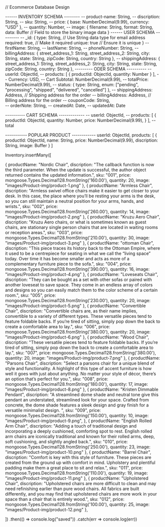 // Ecommerce Database Design

------ INVENTORY SCHEMA --------
-- product-name: String,
-- discription: String,
-- sku: String,
-- price: {
base: NumberDecimal(9.99),
currency: "USD"
},
-- quantity: Number,
-- image: {
filename: String,
format: String,
data: Buffer // Field to store the binary image data
}
------ USER SCHEMA ---------
-- \_id: {
type: String, // Use String data type for email address
required: true, // Make it required
unique: true // Ensure it is unique
}
-- firstName: String,
-- lastName: String,
-- phoneNumber: String,
-- billingAddress: {
street_address_1: String,
street_address_2: String,
city: String,
state: String,
zipCode: String,
country: String
},
-- shippingAddress: {
street_address_1: String,
street_address_2: String,
city: String,
state: String,
zipCode: String,
country: String
},
--------- ODER SCHEMA ----------
-- userId: ObjectId,
-- products: [
{
productId: ObjectId,
quantity: Number
}
],
-- Currency: USD,
-- Cart Subtotal: NumberDecimal(9.99),
-- totalPrice: NumberDecimal(9.99),
-- status: {
type: String,
enum: ["pending", "processing", "shipped", "delivered", "cancelled"]
},
-- shippingAddress: Address, // Shipping address for the order
-- billingAddress: Address, // Billing address for the order
-- couponCode: String,  
 -- orderNote: String,
-- createdAt: Date,
-- updatedAt: Date

---------- CART SCHEMA -------------
-- userId: ObjectId,
-- products: [
{
productId: ObjectId,
quantity: Number,
price: NumberDecimal(9.99),
}
],
-- total

----------- POPULAR PRODUCT ------------
userId: ObjectId,
products: [
{
productId: ObjectId,
name: String,
price: NumberDecimal(9.99),
discription: String,
image: Buffer
}
]

Inventory.insertMany([

{
productName: "Nordic Chair",
discription: "The callback function is now the third parameter. When the update is successful, the author object returned contains the updated information.",
sku: "001",
price: mongoose.Types.Decimal128.fromString('160.00'),
quantity: 20,
image: "images/Product-img/product-1.png"
},
{
productName: "Armless Chair",
discription: "Armless swivel office chairs make it easier to get closer to your desk. In this case, the place where you’ll be resting your arms is the desk, so you can still maintain a neutral position for your arms, hands, and wrists.",
sku: "002",
price: mongoose.Types.Decimal128.fromString('260.00'),
quantity: 14,
image: "images/Product-img/product-2.png"
},
{
productName: "Kruzu Aero Chair",
discription: "Kruzu Aero chairs, or what is sometimes known as guest chairs, are stationary single person chairs that are located in waiting rooms or reception areas.",
sku: "003",
price: mongoose.Types.Decimal128.fromString('210.00'),
quantity: 30,
image: "images/Product-img/product-3.png"
},
{
productName: "ottoman Chair",
discription: "This piece traces its history back to the Ottoman Empire, where it used to be a centrepiece for seating in what we call the “living space” today. Over time it has become smaller and acts as more of a complementary furniture piece to the sofa.",
sku: "004",
price: mongoose.Types.Decimal128.fromString('390.00'),
quantity: 16,
image: "images/Product-img/product-4.png"
},
{
productName: "Loveseats Chair",
discription: "They can be bought as a set with other sofas or paired with another loveseat to save space. They come in an endless array of colors and designs so you can easily match them to the color scheme of a certain room.",
sku: "005",
price: mongoose.Types.Decimal128.fromString('230.00'),
quantity: 20,
image: "images/Product-img/product-5.png"
},
{
productName: "Convertible Chair",
discription: "Convertible chairs are, as their name implies, convertible to a variety of different types. These versatile pieces tend to feature foldable backs. If you’re tired of sitting, simply pop down the back to create a comfortable area to lay.",
sku: "006",
price: mongoose.Types.Decimal128.fromString('380.00'),
quantity: 20,
image: "images/Product-img/product-6.png"
},
{
productName: "Wood Chair",
discription: "These versatile pieces tend to feature foldable backs. If you’re tired of sitting, simply pop down the back to create a comfortable area to lay.",
sku: "007",
price: mongoose.Types.Decimal128.fromString('380.00'),
quantity: 20,
image: "images/Product-img/product-7.png"
},
{
productName: "Parsons Chair",
discription: "Select a parsons chair for a unique blend of style and functionality. A highlight of this type of accent furniture is how well it goes with just about anything. No matter your style of décor, there’s an option that’s perfect for you.",
sku: "008",
price: mongoose.Types.Decimal128.fromString('180.00'),
quantity: 17,
image: "images/Product-img/product-8.png"
},
{
productName: "Kristen Dimmable Pendant",
discription: "A streamlined dome shade and neutral tone give this pendant an understated, streamlined look for your space. Crafted from concrete, the dome shade features a sleek design and gray finish for a versatile minimalist design. ",
sku: "009",
price: mongoose.Types.Decimal128.fromString('150.00'),
quantity: 10,
image: "images/Product-img/product-9.png",
},
{
productName: "English Rolled Arm Chair",
discription: "Adding a touch of traditional design and incorporating a deeply cushioned, comforting spot to rest. English rolled arm chairs are iconically traditional and known for their rolled arms, deep, soft cushioning, and slightly angled back.",
sku: "010",
price: mongoose.Types.Decimal128.fromString('250.00'),
quantity: 23,
image: "images/Product-img/product-10.png"
},
{
productName: "Barrel Chair",
discription: "Comfort is key with this style of furniture. These pieces are created from the ground up with comfort in mind. Upholstery and plentiful padding make them a great place to sit and relax.",
sku: "011",
price: mongoose.Types.Decimal128.fromString('110.00'),
quantity: 19,
image: "images/Product-img/product-11.png"
},
{
productName: "Upholstered Chair",
discription: "Upholstered chairs are more difficult to clean and may need refinishing earlier than pure wood chairs. All fabrics are built differently, and you may find that upholstered chairs are more work in your space than a chair that is entirely wood.",
sku: "012",
price: mongoose.Types.Decimal128.fromString('100.00'),
quantity: 25,
image: "images/Product-img/product-12.png"
},

])
.then(() => console.log("saved"))
.catch(err => console.log(err))
